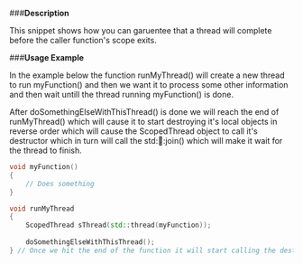 ###__Description__  

This snippet shows how you can garuentee that a thread will complete before the caller function's
scope exits.

###__Usage Example__  

In the example below the function runMyThread() will create a new thread to run myFunction()
and then we want it to process some other information and then wait untill the thread running myFunction() is done.

After doSomethingElseWithThisThread() is done we will reach the end of runMyThread() which will cause it to start
destroying it's local objects in reverse order which will cause the ScopedThread object to call it's destructor which
in turn will call the std::thread::join() which will make it wait for the thread to finish.

```cpp
void myFunction()
{
    // Does something
}

void runMyThread
{
    ScopedThread sThread(std::thread(myFunction));
    
    doSomethingElseWithThisThread();
} // Once we hit the end of the function it will start calling the destructors for all the local objects
```
